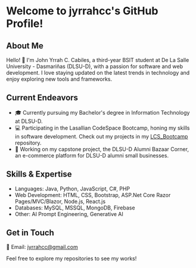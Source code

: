 # **Welcome to jyrrahcc's GitHub Profile!**

## **About Me**

  Hello! 👋 I'm John Yrrah C. Cabiles, a third-year BSIT student at De La Salle University - Dasmariñas (DLSU-D), with a passion for software and web development. I love staying updated on the latest trends in technology and enjoy exploring new tools and frameworks.

## **Current Endeavors**
- 🎓 Currently pursuing my Bachelor's degree in Information Technology at DLSU-D.
- 💻 Participating in the Lasallian CodeSpace Bootcamp, honing my skills in software development. Check out my projects in my [LCS_Bootcamp](https://github.com/jyrrahcc/LCS_Bootcamp) repository.
- 🚀 Working on my capstone project, the DLSU-D Alumni Bazaar Corner, an e-commerce platform for DLSU-D alumni small businesses.

## **Skills & Expertise**
- Languages: Java, Python, JavaScript, C#, PHP
- Web Development: HTML, CSS, Bootstrap, ASP.Net Core Razor Pages/MVC/Blazor, Node.js, React.js
- Databases: MySQL, MSSQL, MongoDB, Firebase
- Other: AI Prompt Engineering, Generative AI

## **Get in Touch**
📧 Email: jyrrahcc@gmail.com

Feel free to explore my repositories to see my works!
